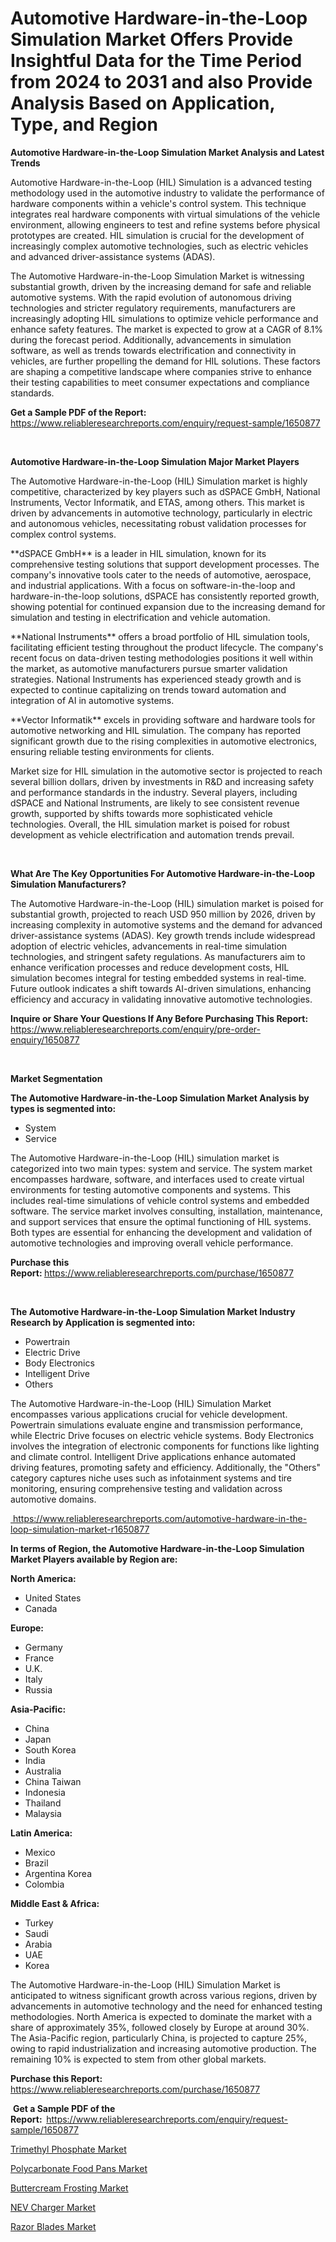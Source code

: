 <p><h1>Automotive Hardware-in-the-Loop Simulation Market Offers Provide Insightful Data for the Time Period from 2024 to 2031 and also Provide Analysis Based on Application, Type, and Region</h1></p><p><strong>Automotive Hardware-in-the-Loop Simulation Market Analysis and Latest Trends</strong></p>
<p><p>Automotive Hardware-in-the-Loop (HIL) Simulation is a advanced testing methodology used in the automotive industry to validate the performance of hardware components within a vehicle's control system. This technique integrates real hardware components with virtual simulations of the vehicle environment, allowing engineers to test and refine systems before physical prototypes are created. HIL simulation is crucial for the development of increasingly complex automotive technologies, such as electric vehicles and advanced driver-assistance systems (ADAS).</p><p>The Automotive Hardware-in-the-Loop Simulation Market is witnessing substantial growth, driven by the increasing demand for safe and reliable automotive systems. With the rapid evolution of autonomous driving technologies and stricter regulatory requirements, manufacturers are increasingly adopting HIL simulations to optimize vehicle performance and enhance safety features. The market is expected to grow at a CAGR of 8.1% during the forecast period. Additionally, advancements in simulation software, as well as trends towards electrification and connectivity in vehicles, are further propelling the demand for HIL solutions. These factors are shaping a competitive landscape where companies strive to enhance their testing capabilities to meet consumer expectations and compliance standards.</p></p>
<p><strong>Get a Sample PDF of the Report:&nbsp;</strong> <a href="https://www.reliableresearchreports.com/enquiry/request-sample/1650877?utm_campaign=16&utm_medium=2&utm_source=Github&utm_content=ia&utm_term=26092024&utm_id=automotive-hardware-in-the-loop-simulation">https://www.reliableresearchreports.com/enquiry/request-sample/1650877</a></p>
<p>&nbsp;</p>
<p><strong>Automotive Hardware-in-the-Loop Simulation Major Market Players</strong></p>
<p><p>The Automotive Hardware-in-the-Loop (HIL) Simulation market is highly competitive, characterized by key players such as dSPACE GmbH, National Instruments, Vector Informatik, and ETAS, among others. This market is driven by advancements in automotive technology, particularly in electric and autonomous vehicles, necessitating robust validation processes for complex control systems.</p><p>**dSPACE GmbH** is a leader in HIL simulation, known for its comprehensive testing solutions that support development processes. The company's innovative tools cater to the needs of automotive, aerospace, and industrial applications. With a focus on software-in-the-loop and hardware-in-the-loop solutions, dSPACE has consistently reported growth, showing potential for continued expansion due to the increasing demand for simulation and testing in electrification and vehicle automation.</p><p>**National Instruments** offers a broad portfolio of HIL simulation tools, facilitating efficient testing throughout the product lifecycle. The company's recent focus on data-driven testing methodologies positions it well within the market, as automotive manufacturers pursue smarter validation strategies. National Instruments has experienced steady growth and is expected to continue capitalizing on trends toward automation and integration of AI in automotive systems.</p><p>**Vector Informatik** excels in providing software and hardware tools for automotive networking and HIL simulation. The company has reported significant growth due to the rising complexities in automotive electronics, ensuring reliable testing environments for clients. </p><p>Market size for HIL simulation in the automotive sector is projected to reach several billion dollars, driven by investments in R&D and increasing safety and performance standards in the industry. Several players, including dSPACE and National Instruments, are likely to see consistent revenue growth, supported by shifts towards more sophisticated vehicle technologies. Overall, the HIL simulation market is poised for robust development as vehicle electrification and automation trends prevail.</p></p>
<p>&nbsp;</p>
<p><strong>What Are The Key Opportunities For Automotive Hardware-in-the-Loop Simulation Manufacturers?</strong></p>
<p><p>The Automotive Hardware-in-the-Loop (HIL) simulation market is poised for substantial growth, projected to reach USD 950 million by 2026, driven by increasing complexity in automotive systems and the demand for advanced driver-assistance systems (ADAS). Key growth trends include widespread adoption of electric vehicles, advancements in real-time simulation technologies, and stringent safety regulations. As manufacturers aim to enhance verification processes and reduce development costs, HIL simulation becomes integral for testing embedded systems in real-time. Future outlook indicates a shift towards AI-driven simulations, enhancing efficiency and accuracy in validating innovative automotive technologies.</p></p>
<p><strong>Inquire or Share Your Questions If Any Before Purchasing This Report:</strong> <a href="https://www.reliableresearchreports.com/enquiry/pre-order-enquiry/1650877?utm_campaign=16&utm_medium=2&utm_source=Github&utm_content=ia&utm_term=26092024&utm_id=automotive-hardware-in-the-loop-simulation">https://www.reliableresearchreports.com/enquiry/pre-order-enquiry/1650877</a></p>
<p>&nbsp;</p>
<p><strong>Market Segmentation</strong></p>
<p><strong>The Automotive Hardware-in-the-Loop Simulation Market Analysis by types is segmented into:</strong></p>
<p><ul><li>System</li><li>Service</li></ul></p>
<p><p>The Automotive Hardware-in-the-Loop (HIL) simulation market is categorized into two main types: system and service. The system market encompasses hardware, software, and interfaces used to create virtual environments for testing automotive components and systems. This includes real-time simulations of vehicle control systems and embedded software. The service market involves consulting, installation, maintenance, and support services that ensure the optimal functioning of HIL systems. Both types are essential for enhancing the development and validation of automotive technologies and improving overall vehicle performance.</p></p>
<p><strong>Purchase this Report:&nbsp;</strong><a href="https://www.reliableresearchreports.com/purchase/1650877?utm_campaign=16&utm_medium=2&utm_source=Github&utm_content=ia&utm_term=26092024&utm_id=automotive-hardware-in-the-loop-simulation">https://www.reliableresearchreports.com/purchase/1650877</a></p>
<p>&nbsp;</p>
<p><strong>The Automotive Hardware-in-the-Loop Simulation Market Industry Research by Application is segmented into:</strong></p>
<p><ul><li>Powertrain</li><li>Electric Drive</li><li>Body Electronics</li><li>Intelligent Drive</li><li>Others</li></ul></p>
<p><p>The Automotive Hardware-in-the-Loop (HIL) Simulation Market encompasses various applications crucial for vehicle development. Powertrain simulations evaluate engine and transmission performance, while Electric Drive focuses on electric vehicle systems. Body Electronics involves the integration of electronic components for functions like lighting and climate control. Intelligent Drive applications enhance automated driving features, promoting safety and efficiency. Additionally, the "Others" category captures niche uses such as infotainment systems and tire monitoring, ensuring comprehensive testing and validation across automotive domains.</p></p>
<p><a href="https://www.reliableresearchreports.com/automotive-hardware-in-the-loop-simulation-market-r1650877?utm_campaign=16&utm_medium=2&utm_source=Github&utm_content=ia&utm_term=26092024&utm_id=automotive-hardware-in-the-loop-simulation">&nbsp;https://www.reliableresearchreports.com/automotive-hardware-in-the-loop-simulation-market-r1650877</a></p>
<p><strong>In terms of Region, the Automotive Hardware-in-the-Loop Simulation Market Players available by Region are:</strong></p>
<p>
    <p> <strong> North America: </strong>
        <ul>
            <li>United States</li>
            <li>Canada</li>
        </ul>
        </p> 
    <p> <strong> Europe: </strong>
        <ul>
            <li>Germany</li>
            <li>France</li>
            <li>U.K.</li>
            <li>Italy</li>
            <li>Russia</li>
        </ul>
        </p> 
    <p> <strong> Asia-Pacific: </strong>
        <ul>
            <li>China</li>
            <li>Japan</li>
            <li>South Korea</li>
            <li>India</li>
            <li>Australia</li>
            <li>China Taiwan</li>
            <li>Indonesia</li>
            <li>Thailand</li>
            <li>Malaysia</li>
        </ul>
        </p> 
    <p> <strong> Latin America: </strong>
        <ul>
            <li>Mexico</li>
            <li>Brazil</li>
            <li>Argentina Korea</li>
            <li>Colombia</li>
        </ul>
        </p> 
    <p> <strong> Middle East & Africa: </strong>
        <ul>
            <li>Turkey</li>
            <li>Saudi</li>
            <li>Arabia</li>
            <li>UAE</li>
            <li>Korea</li>
        </ul>
    </p>
    </p>
<p><p>The Automotive Hardware-in-the-Loop (HIL) Simulation Market is anticipated to witness significant growth across various regions, driven by advancements in automotive technology and the need for enhanced testing methodologies. North America is expected to dominate the market with a share of approximately 35%, followed closely by Europe at around 30%. The Asia-Pacific region, particularly China, is projected to capture 25%, owing to rapid industrialization and increasing automotive production. The remaining 10% is expected to stem from other global markets.</p></p>
<p><strong>Purchase this Report: </strong><a href="https://www.reliableresearchreports.com/purchase/1650877?utm_campaign=16&utm_medium=2&utm_source=Github&utm_content=ia&utm_term=26092024&utm_id=automotive-hardware-in-the-loop-simulation">https://www.reliableresearchreports.com/purchase/1650877</a></p>
<p>&nbsp;<strong>Get a Sample PDF of the Report:&nbsp;&nbsp;</strong><a href="https://www.reliableresearchreports.com/enquiry/request-sample/1650877?utm_campaign=16&utm_medium=2&utm_source=Github&utm_content=ia&utm_term=26092024&utm_id=automotive-hardware-in-the-loop-simulation">https://www.reliableresearchreports.com/enquiry/request-sample/1650877</a></p>
<p><strong></strong></p>
<p><p><a href="https://www.linkedin.com/pulse/trimethyl-phosphate-market-forecast-global-trends-analysis-ni5yf?utm_campaign=16&utm_medium=2&utm_source=Github&utm_content=ia&utm_term=26092024&utm_id=automotive-hardware-in-the-loop-simulation">Trimethyl Phosphate Market</a></p><p><a href="https://issuu.com/reportprime-2/docs/polycarbonate-food-pans-market-size_9815fb067edc65?utm_campaign=16&utm_medium=2&utm_source=Github&utm_content=ia&utm_term=26092024&utm_id=automotive-hardware-in-the-loop-simulation">Polycarbonate Food Pans Market</a></p><p><a href="https://www.linkedin.com/pulse/insights-buttercream-frosting-market-size-which-expanding-99-ywnkc?utm_campaign=16&utm_medium=2&utm_source=Github&utm_content=ia&utm_term=26092024&utm_id=automotive-hardware-in-the-loop-simulation">Buttercream Frosting Market</a></p><p><a href="https://github.com/NathanCarter327/Market-Research-Report-List-1/blob/main/nev-charger-market.md?utm_campaign=16&utm_medium=2&utm_source=Github&utm_content=ia&utm_term=26092024&utm_id=automotive-hardware-in-the-loop-simulation">NEV Charger Market</a></p><p><a href="https://issuu.com/reportprime-2/docs/razor-blades-market-size-2030.pptx_bc31c1ddccae04?utm_campaign=16&utm_medium=2&utm_source=Github&utm_content=ia&utm_term=26092024&utm_id=automotive-hardware-in-the-loop-simulation">Razor Blades Market</a></p></p>